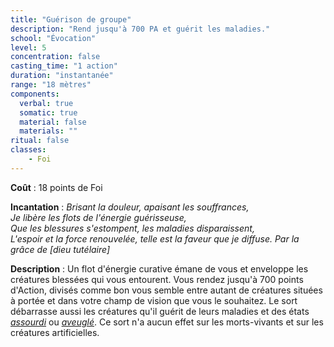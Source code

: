 ```yaml
---
title: "Guérison de groupe"
description: "Rend jusqu'à 700 PA et guérit les maladies."
school: "Évocation"
level: 5
concentration: false
casting_time: "1 action"
duration: "instantanée"
range: "18 mètres"
components:
  verbal: true
  somatic: true
  material: false
  materials: ""
ritual: false
classes:
    - Foi  
---
```

**Coût** : 18 points de Foi  

**Incantation** : *Brisant la douleur, apaisant les souffrances,*    
*Je libère les flots de l'énergie guérisseuse,*   
*Que les blessures s'estompent, les maladies disparaissent,*   
*L'espoir et la force renouvelée, telle est la faveur que je diffuse. Par la grâce de [dieu tutélaire]*   

**Description** : Un flot d'énergie curative émane de vous et enveloppe les créatures blessées qui vous entourent. Vous rendez jusqu'à 700 points d'Action, divisés comme bon vous semble entre autant de créatures situées à portée et dans votre champ de vision que vous le souhaitez. Le sort débarrasse aussi les créatures qu'il guérit de leurs maladies et des états [_assourdi_](/gerer-la-sante-du-personnage/#assourdi) ou [_aveuglé_](/gerer-la-sante-du-personnage/#aveugle). Ce sort n'a aucun effet sur les morts-vivants et sur les créatures artificielles.
